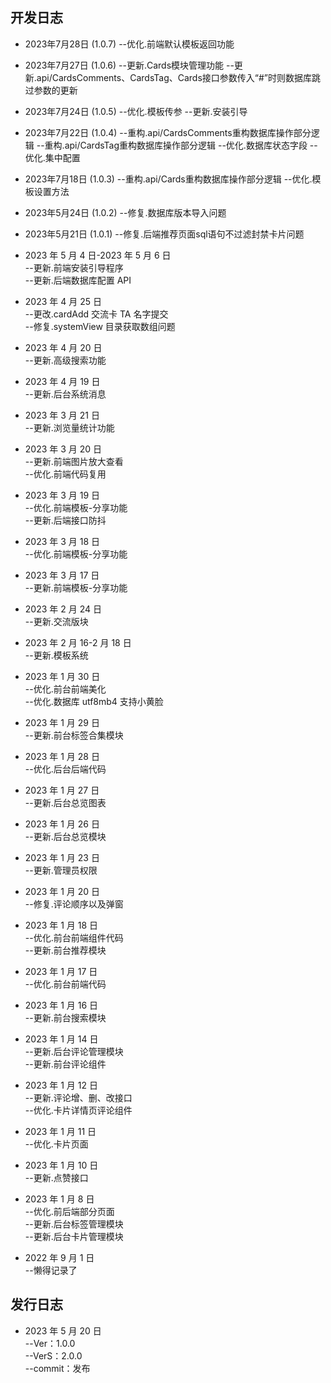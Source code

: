 ## 开发日志
-   2023年7月28日 (1.0.7)
    --优化.前端默认模板返回功能

-   2023年7月27日 (1.0.6)
    --更新.Cards模块管理功能
    --更新.api/CardsComments、CardsTag、Cards接口参数传入“#”时则数据库跳过参数的更新

-   2023年7月24日 (1.0.5)
    --优化.模板传参
    --更新.安装引导

-   2023年7月22日 (1.0.4)
    --重构.api/CardsComments重构数据库操作部分逻辑
    --重构.api/CardsTag重构数据库操作部分逻辑
    --优化.数据库状态字段
    --优化.集中配置

-   2023年7月18日 (1.0.3)
    --重构.api/Cards重构数据库操作部分逻辑
    --优化.模板设置方法

-   2023年5月24日 (1.0.2)
    --修复.数据库版本导入问题

-   2023年5月21日 (1.0.1)
    --修复.后端推荐页面sql语句不过滤封禁卡片问题  

-   2023 年 5 月 4 日-2023 年 5 月 6 日  
    --更新.前端安装引导程序  
    --更新.后端数据库配置 API

-   2023 年 4 月 25 日  
    --更改.cardAdd 交流卡 TA 名字提交  
    --修复.systemView 目录获取数组问题

-   2023 年 4 月 20 日  
    --更新.高级搜索功能

-   2023 年 4 月 19 日  
    --更新.后台系统消息
-   2023 年 3 月 21 日  
    --更新.浏览量统计功能

-   2023 年 3 月 20 日  
    --更新.前端图片放大查看  
    --优化.前端代码复用

-   2023 年 3 月 19 日  
    --优化.前端模板-分享功能  
    --更新.后端接口防抖

-   2023 年 3 月 18 日  
    --优化.前端模板-分享功能

-   2023 年 3 月 17 日  
    --更新.前端模板-分享功能

-   2023 年 2 月 24 日  
    --更新.交流版块

-   2023 年 2 月 16-2 月 18 日  
    --更新.模板系统

-   2023 年 1 月 30 日  
    --优化.前台前端美化  
    --优化.数据库 utf8mb4 支持小黄脸

-   2023 年 1 月 29 日  
    --更新.前台标签合集模块

-   2023 年 1 月 28 日  
    --优化.后台后端代码

-   2023 年 1 月 27 日  
    --更新.后台总览图表

-   2023 年 1 月 26 日  
    --更新.后台总览模块

-   2023 年 1 月 23 日  
    --更新.管理员权限

-   2023 年 1 月 20 日  
    --修复.评论顺序以及弹窗

-   2023 年 1 月 18 日  
    --优化.前台前端组件代码  
    --更新.前台推荐模块

-   2023 年 1 月 17 日  
    --优化.前台前端代码

-   2023 年 1 月 16 日  
    --更新.前台搜索模块

-   2023 年 1 月 14 日  
    --更新.后台评论管理模块  
    --更新.前台评论组件

-   2023 年 1 月 12 日  
    --更新.评论增、删、改接口  
    --优化.卡片详情页评论组件

-   2023 年 1 月 11 日  
    --优化.卡片页面

-   2023 年 1 月 10 日  
    --更新.点赞接口

-   2023 年 1 月 8 日  
    --优化.前后端部分页面  
    --更新.后台标签管理模块  
    --更新.后台卡片管理模块

-   2022 年 9 月 1 日  
    --懒得记录了

## 发行日志

-   2023 年 5 月 20 日  
    --Ver：1.0.0  
    --VerS：2.0.0  
    --commit：发布